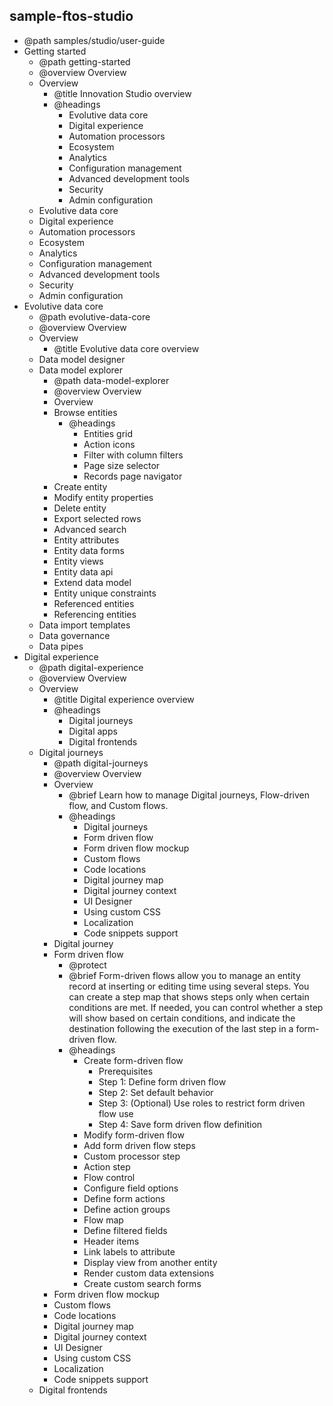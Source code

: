

## sample-ftos-studio

- @path samples/studio/user-guide
- Getting started
    - @path getting-started
    - @overview Overview
    - Overview
        - @title Innovation Studio overview
        - @headings
            - Evolutive data core
            - Digital experience
            - Automation processors
            - Ecosystem
            - Analytics
            - Configuration management
            - Advanced development tools
            - Security
            - Admin configuration
    - Evolutive data core
    - Digital experience
    - Automation processors
    - Ecosystem
    - Analytics
    - Configuration management
    - Advanced development tools
    - Security
    - Admin configuration
- Evolutive data core
    - @path evolutive-data-core
    - @overview Overview
    - Overview
        - @title Evolutive data core overview
    - Data model designer
    - Data model explorer
        - @path data-model-explorer
        - @overview Overview
        - Overview
        - Browse entities
            - @headings
                - Entities grid
                - Action icons
                - Filter with column filters
                - Page size selector
                - Records page navigator
        - Create entity
        - Modify entity properties
        - Delete entity
        - Export selected rows
        - Advanced search
        - Entity attributes
        - Entity data forms
        - Entity views
        - Entity data api
        - Extend data model
        - Entity unique constraints
        - Referenced entities
        - Referencing entities
    - Data import templates
    - Data governance
    - Data pipes
- Digital experience
    - @path digital-experience
    - @overview Overview
    - Overview
        - @title Digital experience overview
        - @headings
            - Digital journeys
            - Digital apps
            - Digital frontends
    - Digital journeys
        - @path digital-journeys
        - @overview Overview
        - Overview
            - @brief Learn how to manage Digital journeys, Flow-driven flow, and Custom flows. 
            - @headings
                - Digital journeys
                - Form driven flow
                - Form driven flow mockup
                - Custom flows
                - Code locations
                - Digital journey map
                - Digital journey context
                - UI Designer
                - Using custom CSS
                - Localization
                - Code snippets support
        - Digital journey
        - Form driven flow
            - @protect
            - @brief Form-driven flows allow you to manage an entity record at inserting or editing time using several steps. You can create a step map that shows steps only when certain conditions are met. If needed, you can control whether a step will show based on certain conditions, and indicate the destination following the execution of the last step in a form-driven flow.
            - @headings
                - Create form-driven flow
                    - Prerequisites
                    - Step 1: Define form driven flow
                    - Step 2: Set default behavior
                    - Step 3: (Optional) Use roles to restrict form driven flow use
                    - Step 4: Save form driven flow definition
                - Modify form-driven flow
                - Add form driven flow steps
                - Custom processor step
                - Action step
                - Flow control
                - Configure field options
                - Define form actions
                - Define action groups
                - Flow map
                - Define filtered fields
                - Header items
                - Link labels to attribute
                - Display view from another entity
                - Render custom data extensions
                - Create custom search forms
        - Form driven flow mockup
        - Custom flows
        - Code locations
        - Digital journey map
        - Digital journey context
        - UI Designer
        - Using custom CSS
        - Localization
        - Code snippets support
    - Digital frontends
